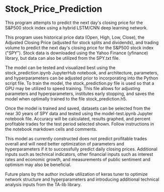 # Stock_Price_Prediction
This program attempts to predict the next day's closing price for the S&P500 stock index using a hybrid LSTM/CNN deep learning network.

This program uses historical price data (Open, High, Low, Close), the Adjusted Closing Price (adjusted for stock splits and dividends), and trading volume to predict the next day's closing price for the S&P500 stock index ("SPY").  Stock data is downloaded using the Yahoo Finance (yfinance) library, but data can also be utilized from the SPY.txt file.

The model can be tested and visualized best using the stock_prediction.ipynb JupyterHub notebook, and architecture, parameters, and hyperparameters can be adjusted prior to incorporating into the Python script file.  To train the model, the stock_prediction.py file is used so that a GPU may be utilized to speed training.  This file allows for adjusting parameters and hyperparameters, institutes early stopping, and saves the model when optimally trained to the file stock_prediction.h5.

Once the model is trained and saved, datasets can be selected from the near 30 years of SPY data and tested using the model-test.ipynb Jupyter notebook file.  Accuracy will be calculated, results graphed, and percent profitable trades for the test period selected shown.  Follow instructions in the notebook markdown cells and comments.

This model as currently constructed does not predict profitable trades overall and will need better optimization of parameters and hyperparameters if it to successfully predict daily closing prices.  Additional inputs such as technical indicators, other financial inputs such as interest rates and economic growth, and measurements of public sentiment and optimism may also be beneficial.  

Future plans by the author include utilization of keras tuner to optimize network structure and hyperparameters and introducing additional technical analysis inputs from the TA-lib library.
